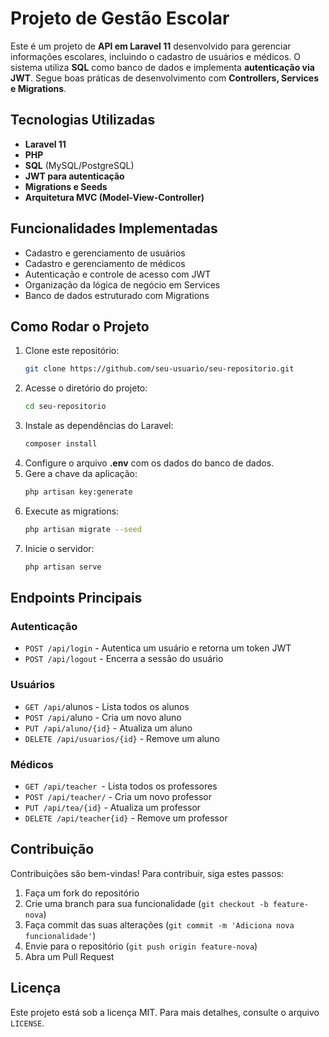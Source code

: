 # Projeto de Gestão Escolar

Este é um projeto de **API em Laravel 11** desenvolvido para gerenciar informações escolares, incluindo o cadastro de usuários e médicos. O sistema utiliza **SQL** como banco de dados e implementa **autenticação via JWT**. Segue boas práticas de desenvolvimento com **Controllers, Services e Migrations**.

## Tecnologias Utilizadas

- **Laravel 11**
- **PHP**
- **SQL** (MySQL/PostgreSQL)
- **JWT para autenticação**
- **Migrations e Seeds**
- **Arquitetura MVC (Model-View-Controller)**

## Funcionalidades Implementadas

- Cadastro e gerenciamento de usuários
- Cadastro e gerenciamento de médicos
- Autenticação e controle de acesso com JWT
- Organização da lógica de negócio em Services
- Banco de dados estruturado com Migrations

## Como Rodar o Projeto

1. Clone este repositório:
   ```sh
   git clone https://github.com/seu-usuario/seu-repositorio.git
   ```
2. Acesse o diretório do projeto:
   ```sh
   cd seu-repositorio
   ```
3. Instale as dependências do Laravel:
   ```sh
   composer install
   ```
4. Configure o arquivo **.env** com os dados do banco de dados.
5. Gere a chave da aplicação:
   ```sh
   php artisan key:generate
   ```
6. Execute as migrations:
   ```sh
   php artisan migrate --seed
   ```
7. Inicie o servidor:
   ```sh
   php artisan serve
   ```

## Endpoints Principais

### Autenticação

- `POST /api/login` - Autentica um usuário e retorna um token JWT
- `POST /api/logout` - Encerra a sessão do usuário

### Usuários

- `GET /api/`alunos - Lista todos os alunos
- `POST /api/`aluno - Cria um novo aluno
- `PUT /api/aluno/{id}` - Atualiza um aluno
- `DELETE /api/usuarios/{id}` - Remove um aluno

### Médicos

- `GET /api/teacher `- Lista todos os professores
- `POST /api/teacher/` - Cria um novo professor
- `PUT /api/tea/{id}` - Atualiza um professor
- `DELETE /api/teacher{id}` - Remove um professor

## Contribuição

Contribuições são bem-vindas! Para contribuir, siga estes passos:

1. Faça um fork do repositório
2. Crie uma branch para sua funcionalidade (`git checkout -b feature-nova`)
3. Faça commit das suas alterações (`git commit -m 'Adiciona nova funcionalidade'`)
4. Envie para o repositório (`git push origin feature-nova`)
5. Abra um Pull Request

## Licença

Este projeto está sob a licença MIT. Para mais detalhes, consulte o arquivo `LICENSE`.

